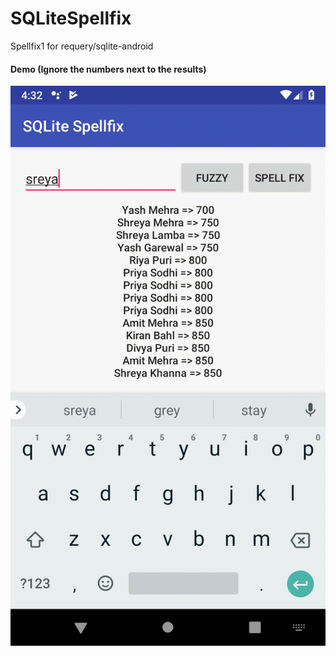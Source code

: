 # SQLiteSpellfix
Spellfix1 for requery/sqlite-android

#### Demo (Ignore the numbers next to the results)

![Demo](https://github.com/vinaysshenoy/SQLiteSpellfix/blob/master/demo.gif)
